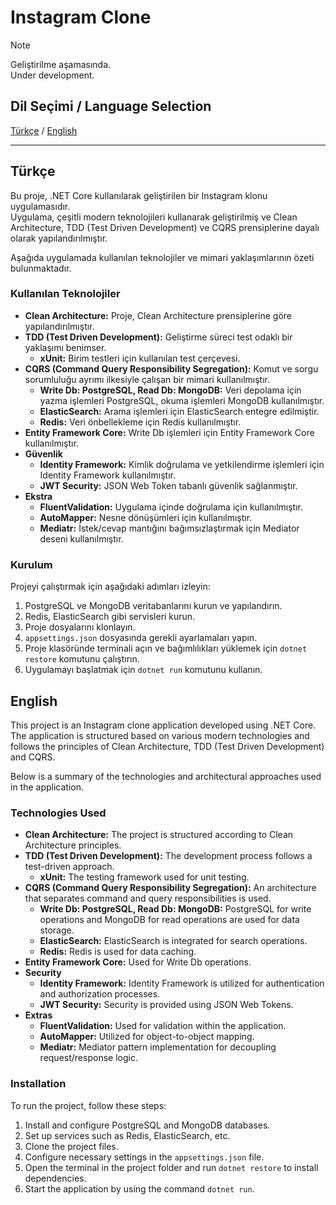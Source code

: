 ﻿# Instagram Clone

> [!Note]
> Geliştirilme aşamasında. <br>
> Under development.

## Dil Seçimi / Language Selection

[Türkçe](#türkçe) / [English](#english)

---

## Türkçe

Bu proje, .NET Core kullanılarak geliştirilen bir Instagram klonu uygulamasıdır. <br>
Uygulama, çeşitli modern teknolojileri kullanarak geliştirilmiş ve Clean Architecture, TDD (Test Driven Development) ve CQRS prensiplerine dayalı olarak yapılandırılmıştır. <br>

Aşağıda uygulamada kullanılan teknolojiler ve mimari yaklaşımlarının özeti bulunmaktadır.

### Kullanılan Teknolojiler

- **Clean Architecture:** Proje, Clean Architecture prensiplerine göre yapılandırılmıştır.
- **TDD (Test Driven Development):** Geliştirme süreci test odaklı bir yaklaşımı benimser.
    - **xUnit:** Birim testleri için kullanılan test çerçevesi.
- **CQRS (Command Query Responsibility Segregation):** Komut ve sorgu sorumluluğu ayrımı ilkesiyle çalışan bir mimari
  kullanılmıştır.
    - **Write Db: PostgreSQL, Read Db: MongoDB:** Veri depolama için yazma işlemleri PostgreSQL, okuma işlemleri MongoDB
      kullanılmıştır.
    - **ElasticSearch:** Arama işlemleri için ElasticSearch entegre edilmiştir.
    - **Redis:** Veri önbellekleme için Redis kullanılmıştır.
- **Entity Framework Core:** Write Db işlemleri için Entity Framework Core kullanılmıştır.
- **Güvenlik**
    - **Identity Framework:** Kimlik doğrulama ve yetkilendirme işlemleri için Identity Framework kullanılmıştır.
    - **JWT Security:** JSON Web Token tabanlı güvenlik sağlanmıştır.
- **Ekstra**
    - **FluentValidation:** Uygulama içinde doğrulama için kullanılmıştır.
    - **AutoMapper:** Nesne dönüşümleri için kullanılmıştır.
    - **Mediatr:** İstek/cevap mantığını bağımsızlaştırmak için Mediator deseni kullanılmıştır.

### Kurulum

Projeyi çalıştırmak için aşağıdaki adımları izleyin:

1. PostgreSQL ve MongoDB veritabanlarını kurun ve yapılandırın.
2. Redis, ElasticSearch gibi servisleri kurun.
3. Proje dosyalarını klonlayın.
4. `appsettings.json` dosyasında gerekli ayarlamaları yapın.
5. Proje klasöründe terminali açın ve bağımlılıkları yüklemek için `dotnet restore` komutunu çalıştırın.
6. Uygulamayı başlatmak için `dotnet run` komutunu kullanın.

## English

This project is an Instagram clone application developed using .NET Core. <br>
The application is structured based on various modern technologies and follows the principles of Clean Architecture, TDD (Test Driven Development) and CQRS. <br>

Below is a summary of the technologies and architectural approaches used in the application.

### Technologies Used

- **Clean Architecture:** The project is structured according to Clean Architecture principles.
- **TDD (Test Driven Development):** The development process follows a test-driven approach.
    - **xUnit:** The testing framework used for unit testing.
- **CQRS (Command Query Responsibility Segregation):** An architecture that separates command and query responsibilities
  is used.
    - **Write Db: PostgreSQL, Read Db: MongoDB:** PostgreSQL for write operations and MongoDB for read operations are
      used for data storage.
    - **ElasticSearch:** ElasticSearch is integrated for search operations.
    - **Redis:** Redis is used for data caching.
- **Entity Framework Core:** Used for Write Db operations.
- **Security**
    - **Identity Framework:** Identity Framework is utilized for authentication and authorization processes.
    - **JWT Security:** Security is provided using JSON Web Tokens.
- **Extras**
    - **FluentValidation:** Used for validation within the application.
    - **AutoMapper:** Utilized for object-to-object mapping.
    - **Mediatr:** Mediator pattern implementation for decoupling request/response logic.

### Installation

To run the project, follow these steps:

1. Install and configure PostgreSQL and MongoDB databases.
2. Set up services such as Redis, ElasticSearch, etc.
3. Clone the project files.
4. Configure necessary settings in the `appsettings.json` file.
5. Open the terminal in the project folder and run `dotnet restore` to install dependencies.
6. Start the application by using the command `dotnet run`.
